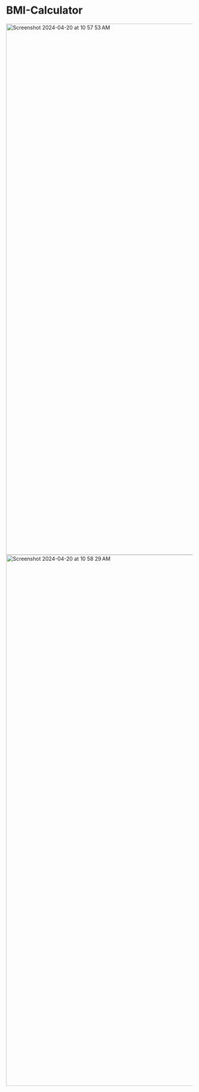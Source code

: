 # BMI-Calculator
<img width="1432" alt="Screenshot 2024-04-20 at 10 57 53 AM" src="https://github.com/Ravi29102004/BMI-Calculator/assets/153702531/d6c42a1e-ff95-4a00-99ed-fd18e52025d0">

<img width="1432" alt="Screenshot 2024-04-20 at 10 58 29 AM" src="https://github.com/Ravi29102004/BMI-Calculator/assets/153702531/ab652609-2dd3-48f7-8ccf-44297074b5da">

